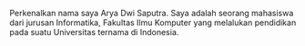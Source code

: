 Perkenalkan nama saya Arya Dwi Saputra. Saya adalah seorang mahasiswa dari jurusan Informatika, Fakultas Ilmu Komputer yang melalukan pendidikan pada suatu Universitas ternama di Indonesia.

